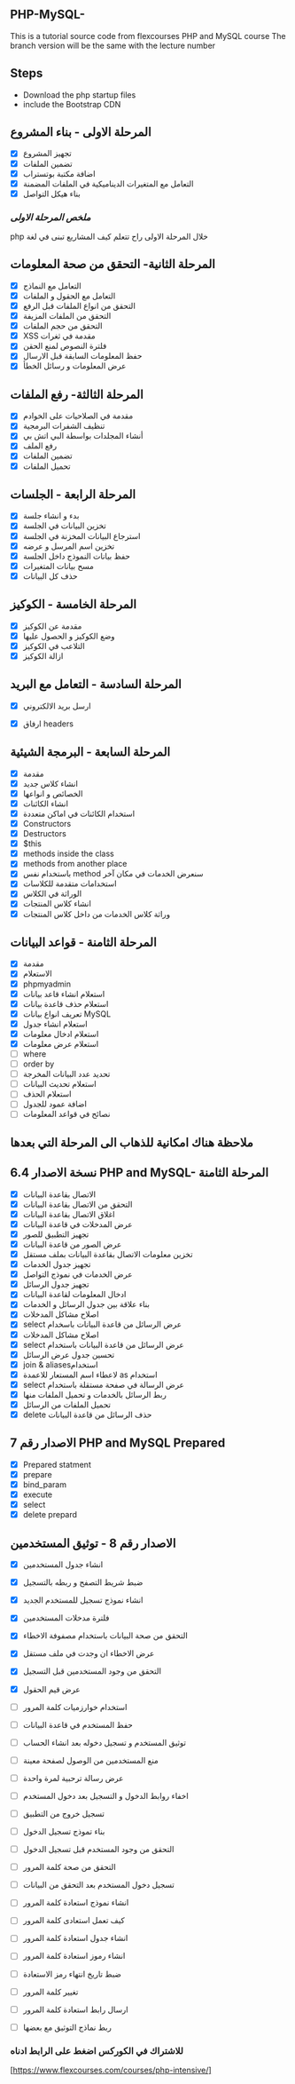 ## PHP-MySQL-
This is a tutorial source code from flexcourses PHP and MySQL course
The branch version will be the same with the lecture number
 

## Steps 
* Download the php startup files 
* include the Bootstrap CDN

## المرحلة الاولى - بناء المشروع 
* [X] تجهيز المشروع
* [x] تضمين الملفات
* [x] اضافة مكتبة بوتستراب
* [x]  التعامل مع المتغيرات الديناميكية في الملفات المضمنة
* [x]  بناء هيكل التواصل

### *ملخص المرحلة الاولى* 
php خلال المرحلة الاولى راح تتعلم كيف المشاريع تبنى في لغة 

##  المرحلة الثانية- التحقق من صحة المعلومات  
* [x] التعامل مع النماذج
* [x] التعامل مع الحقول و الملفات
* [x] التحقق من انواع الملفات قبل الرفع
* [x] التحقق من الملفات المزيفة
* [x] التحقق من حجم الملفات
* [x] XSS مقدمة في ثغرات
* [x] فلترة النصوص لمنع الحقن
* [x] حفظ المعلومات السابقة قبل الارسال 
* [x] عرض المعلومات و رسائل الخطأ 

## المرحلة الثالثة- رفع الملفات
* [x] مقدمة في الصلاحيات على الخوادم
* [x] تنظيف الشفرات البرمجية
* [x] أنشاء المجلدات بواسطة البي اتش بي
* [x] رفع الملف
* [x] تضمين الملفات
* [x] تحميل الملفات

## المرحلة الرابعة - الجلسات
* [x] بدء و انشاء جلسة
* [x] تخزين البيانات في الجلسة
* [x] استرجاع البيانات المخزنة في الجلسة
* [x] تخزين اسم المرسل و عرضه
* [x] حفظ بيانات النموذج داخل الجلسة
* [x] مسح بيانات المتغيرات
* [x] حذف كل البيانات 

## المرحلة الخامسة - الكوكيز
* [x] مقدمة عن الكوكيز
* [x] وضع الكوكيز و الحصول عليها
* [x] التلاعب في الكوكيز
* [x] ازالة الكوكيز

## المرحلة السادسة - التعامل مع البريد
* [x] ارسل بريد الالكتروني
* [x] ارفاق headers 
 

## المرحلة السابعة - البرمجة الشيئية
* [x] مقدمة
* [x] انشاء كلاس جديد
* [x] الخصائص و انواعها 
* [x] انشاء الكائنات
* [x] استخدام الكائنات في اماكن متعددة
* [x] Constructors
* [x] Destructors
* [x] $this
* [x] methods inside the class
* [x] methods from another place
* [x] باستخدام نفس method سنعرض الخدمات في مكان آخر
* [x] استخدامات متقدمة للكلاسات
* [x] الوراثة في الكلاس
* [x] انشاء كلاس المنتجات
* [x] وراثة كلاس الخدمات من داخل كلاس المنتجات 

## المرحلة الثامنة - قواعد البيانات
* [x] مقدمة
* [x] الاستعلام
* [x] phpmyadmin 
* [x] استعلام انشاء قاعد بيانات
* [x] استعلام حذف قاعدة بيانات
* [x] تعريف انواع بيانات MySQL
* [x] استعلام انشاء جدول
* [x] استعلام ادخال معلومات
* [x] استعلام عرض معلومات
* [ ] where
* [ ] order by
* [ ] تحديد عدد البيانات المخرجة
* [ ] استعلام تحديث البيانات
* [ ] استعلام الحذف
* [ ] اضافة عمود للجدول
* [ ] نصائح في قواعد المعلومات 

## ملاحظة هناك امكانية للذهاب الى المرحلة التي بعدها 

## نسخة الاصدار 6.4  PHP and MySQL- المرحلة الثامنة
* [x] الاتصال بقاعدة البيانات
* [x] التحقق من الاتصال بقاعدة البيانات
* [x] اغلاق الاتصال بقاعدة البيانات 
* [x] عرض المدخلات في قاعدة البيانات 
* [x] تجهيز التطبيق للصور
* [x] عرض الصور من قاعدة البيانات 
* [x] تخزين معلومات الاتصال بقاعدة البيانات بملف مستقل
* [x] تجهيز جدول الخدمات 
* [x] عرض الخدمات في نموذج التواصل
* [x] تجهيز جدول الرسائل
* [x] ادخال المعلومات لقاعدة البيانات 
* [x] بناء علاقة بين جدول الرسائل و الخدمات
* [x] اصلاح مشاكل المدخلات
* [x] select عرض الرسائل من قاعدة البيانات باسخدام 
* [x] اصلاح مشاكل المدخلات 
* [x] select عرض الرسائل من قاعدة البيانات باستخدام
* [x] تحسين جدول عرض الرسائل
* [x] join & aliasesاستخدام
* [x] لاعطاء اسم المستعار للاعمدة as استخدام   
* [x] select عرض الرسالة في صفحة مستقلة باستخدام
* [x] ربط الرسائل بالخدمات و تحميل الملفات منها
* [x] تحميل الملفات من الرسائل 
* [x] delete حذف الرسائل من قاعدة البيانات  

## الاصدار رقم 7 PHP and MySQL Prepared  
* [x] Prepared statment 
* [x] prepare
* [x] bind_param
* [x] execute
* [x] select
* [x] delete prepard 

## الاصدار رقم 8 - توثيق المستخدمين  
* [x] انشاء جدول المستخدمين 
* [x] ضبط شريط التصفح و ربطه بالتسجيل
* [x] انشاء نموذج تسجيل للمستخدم الجديد
* [x] فلترة مدخلات المستخدمين
* [x] التحقق من صحة البيانات باستخدام مصفوفة الاخطاء
* [x] عرض الاخطاء ان وجدت في ملف مستقل
* [x] التحقق من وجود المستخدمين قبل التسجيل
* [x] عرض قيم الحقول
* [ ] استخدام خوارزميات كلمة المرور
* [ ] حفظ المستخدم في قاعدة البيانات
* [ ] توثيق المستخدم و تسجيل دخوله بعد انشاء الحساب
* [ ] منع المستخدمين من الوصول لصفحة معينة 
* [ ] عرض رسالة ترحبية لمرة واحدة 
* [ ] اخفاء روابط الدخول و التسجيل بعد دخول المستخدم 
* [ ] تسجيل خروج من التطبيق 
* [ ] بناء تموذج تسجيل الدخول
* [ ] التحقق من وجود المستخدم قبل تسجيل الدخول
* [ ] التحقق من صحة كلمة المرور 
* [ ] تسجيل دخول المستخدم بعد التحقق من البيانات 
* [ ] انشاء نموذج استعادة كلمة المرور 
* [ ] كيف تعمل استعادى كلمة المرور 
* [ ] انشاء جدول استعادة كلمة المرور 
* [ ] انشاء رموز استعادة كلمة المرور 
* [ ] ضبط تاريخ انتهاء رمز الاستعادة
* [ ] تغيير كلمة المرور
* [ ] ارسال رابط استعادة كلمة المرور
* [ ] ربط نماذج التوثيق مع بعضها



### للاشتراك في الكوركس اضغط على الرابط ادناه 
[https://www.flexcourses.com/courses/php-intensive/]
